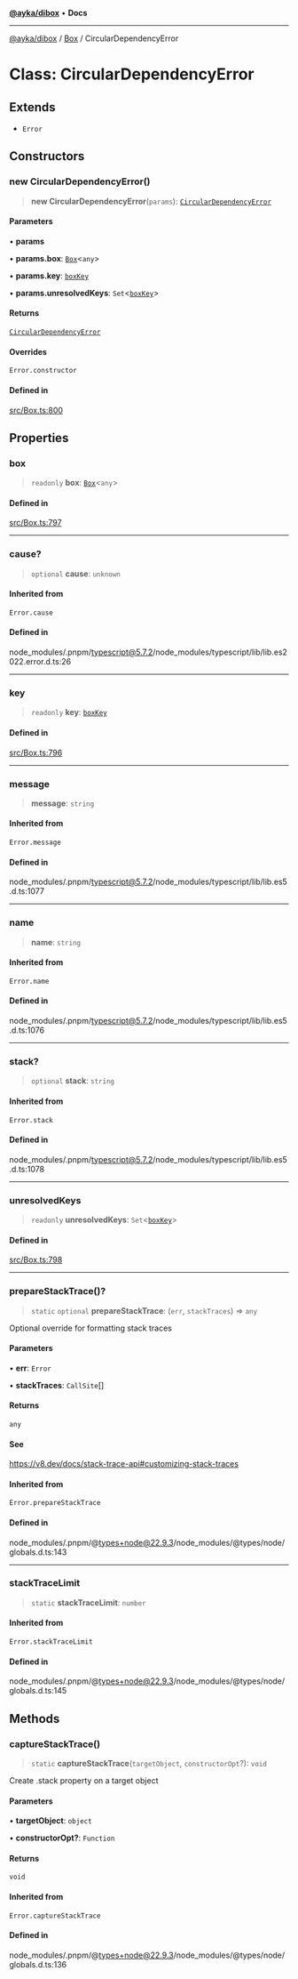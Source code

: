 [**@ayka/dibox**](../../../README.md) • **Docs**

***

[@ayka/dibox](../../../globals.md) / [Box](../README.md) / CircularDependencyError

# Class: CircularDependencyError

## Extends

- `Error`

## Constructors

### new CircularDependencyError()

> **new CircularDependencyError**(`params`): [`CircularDependencyError`](CircularDependencyError.md)

#### Parameters

• **params**

• **params.box**: [`Box`](Box.md)\<`any`\>

• **params.key**: [`boxKey`](../type-aliases/boxKey.md)

• **params.unresolvedKeys**: `Set`\<[`boxKey`](../type-aliases/boxKey.md)\>

#### Returns

[`CircularDependencyError`](CircularDependencyError.md)

#### Overrides

`Error.constructor`

#### Defined in

[src/Box.ts:800](https://github.com/AndreyMork/dibox/blob/a0c5779a3595f9dce73587b31054bdf92e8a3ef1/src/Box.ts#L800)

## Properties

### box

> `readonly` **box**: [`Box`](Box.md)\<`any`\>

#### Defined in

[src/Box.ts:797](https://github.com/AndreyMork/dibox/blob/a0c5779a3595f9dce73587b31054bdf92e8a3ef1/src/Box.ts#L797)

***

### cause?

> `optional` **cause**: `unknown`

#### Inherited from

`Error.cause`

#### Defined in

node\_modules/.pnpm/typescript@5.7.2/node\_modules/typescript/lib/lib.es2022.error.d.ts:26

***

### key

> `readonly` **key**: [`boxKey`](../type-aliases/boxKey.md)

#### Defined in

[src/Box.ts:796](https://github.com/AndreyMork/dibox/blob/a0c5779a3595f9dce73587b31054bdf92e8a3ef1/src/Box.ts#L796)

***

### message

> **message**: `string`

#### Inherited from

`Error.message`

#### Defined in

node\_modules/.pnpm/typescript@5.7.2/node\_modules/typescript/lib/lib.es5.d.ts:1077

***

### name

> **name**: `string`

#### Inherited from

`Error.name`

#### Defined in

node\_modules/.pnpm/typescript@5.7.2/node\_modules/typescript/lib/lib.es5.d.ts:1076

***

### stack?

> `optional` **stack**: `string`

#### Inherited from

`Error.stack`

#### Defined in

node\_modules/.pnpm/typescript@5.7.2/node\_modules/typescript/lib/lib.es5.d.ts:1078

***

### unresolvedKeys

> `readonly` **unresolvedKeys**: `Set`\<[`boxKey`](../type-aliases/boxKey.md)\>

#### Defined in

[src/Box.ts:798](https://github.com/AndreyMork/dibox/blob/a0c5779a3595f9dce73587b31054bdf92e8a3ef1/src/Box.ts#L798)

***

### prepareStackTrace()?

> `static` `optional` **prepareStackTrace**: (`err`, `stackTraces`) => `any`

Optional override for formatting stack traces

#### Parameters

• **err**: `Error`

• **stackTraces**: `CallSite`[]

#### Returns

`any`

#### See

https://v8.dev/docs/stack-trace-api#customizing-stack-traces

#### Inherited from

`Error.prepareStackTrace`

#### Defined in

node\_modules/.pnpm/@types+node@22.9.3/node\_modules/@types/node/globals.d.ts:143

***

### stackTraceLimit

> `static` **stackTraceLimit**: `number`

#### Inherited from

`Error.stackTraceLimit`

#### Defined in

node\_modules/.pnpm/@types+node@22.9.3/node\_modules/@types/node/globals.d.ts:145

## Methods

### captureStackTrace()

> `static` **captureStackTrace**(`targetObject`, `constructorOpt`?): `void`

Create .stack property on a target object

#### Parameters

• **targetObject**: `object`

• **constructorOpt?**: `Function`

#### Returns

`void`

#### Inherited from

`Error.captureStackTrace`

#### Defined in

node\_modules/.pnpm/@types+node@22.9.3/node\_modules/@types/node/globals.d.ts:136
